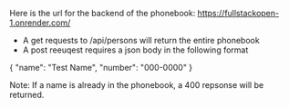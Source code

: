 Here is the url for the backend of the phonebook: https://fullstackopen-1.onrender.com/

- A get requests to /api/persons will return the entire phonebook
- A post reeuqest requires a json body in the following format 

{
    "name": "Test Name", 
    "number": "000-0000"
}

Note: If a name is already in the phonebook, a 400 repsonse will be returned. 
